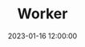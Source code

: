 ---
title: Worker
date: "2023-01-16 12:00:00"
media:
- {type: img, url: images/worker.jpg}
tags:
- drawing
categories:
- present
---